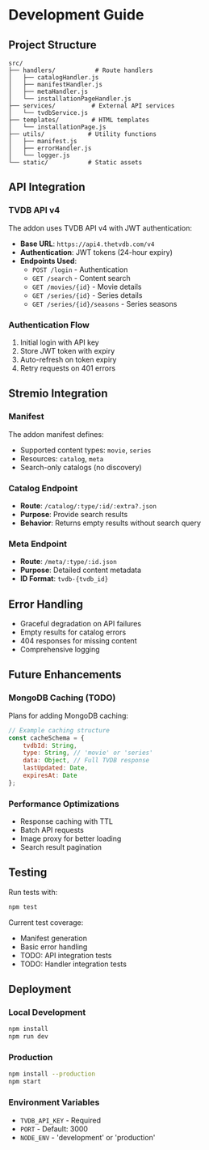 # Development Guide

## Project Structure

```
src/
├── handlers/           # Route handlers
│   ├── catalogHandler.js
│   ├── manifestHandler.js
│   ├── metaHandler.js
│   └── installationPageHandler.js
├── services/          # External API services
│   └── tvdbService.js
├── templates/         # HTML templates
│   └── installationPage.js
├── utils/            # Utility functions
│   ├── manifest.js
│   ├── errorHandler.js
│   └── logger.js
└── static/           # Static assets
```

## API Integration

### TVDB API v4

The addon uses TVDB API v4 with JWT authentication:

- **Base URL**: `https://api4.thetvdb.com/v4`
- **Authentication**: JWT tokens (24-hour expiry)
- **Endpoints Used**:
  - `POST /login` - Authentication
  - `GET /search` - Content search
  - `GET /movies/{id}` - Movie details
  - `GET /series/{id}` - Series details
  - `GET /series/{id}/seasons` - Series seasons

### Authentication Flow

1. Initial login with API key
2. Store JWT token with expiry
3. Auto-refresh on token expiry
4. Retry requests on 401 errors

## Stremio Integration

### Manifest

The addon manifest defines:
- Supported content types: `movie`, `series`
- Resources: `catalog`, `meta`
- Search-only catalogs (no discovery)

### Catalog Endpoint

- **Route**: `/catalog/:type/:id/:extra?.json`
- **Purpose**: Provide search results
- **Behavior**: Returns empty results without search query

### Meta Endpoint

- **Route**: `/meta/:type/:id.json`
- **Purpose**: Detailed content metadata
- **ID Format**: `tvdb-{tvdb_id}`

## Error Handling

- Graceful degradation on API failures
- Empty results for catalog errors
- 404 responses for missing content
- Comprehensive logging

## Future Enhancements

### MongoDB Caching (TODO)

Plans for adding MongoDB caching:

```javascript
// Example caching structure
const cacheSchema = {
    tvdbId: String,
    type: String, // 'movie' or 'series'
    data: Object, // Full TVDB response
    lastUpdated: Date,
    expiresAt: Date
};
```

### Performance Optimizations

- Response caching with TTL
- Batch API requests
- Image proxy for better loading
- Search result pagination

## Testing

Run tests with:
```bash
npm test
```

Current test coverage:
- Manifest generation
- Basic error handling
- TODO: API integration tests
- TODO: Handler integration tests

## Deployment

### Local Development
```bash
npm install
npm run dev
```

### Production
```bash
npm install --production
npm start
```

### Environment Variables
- `TVDB_API_KEY` - Required
- `PORT` - Default: 3000
- `NODE_ENV` - 'development' or 'production'
